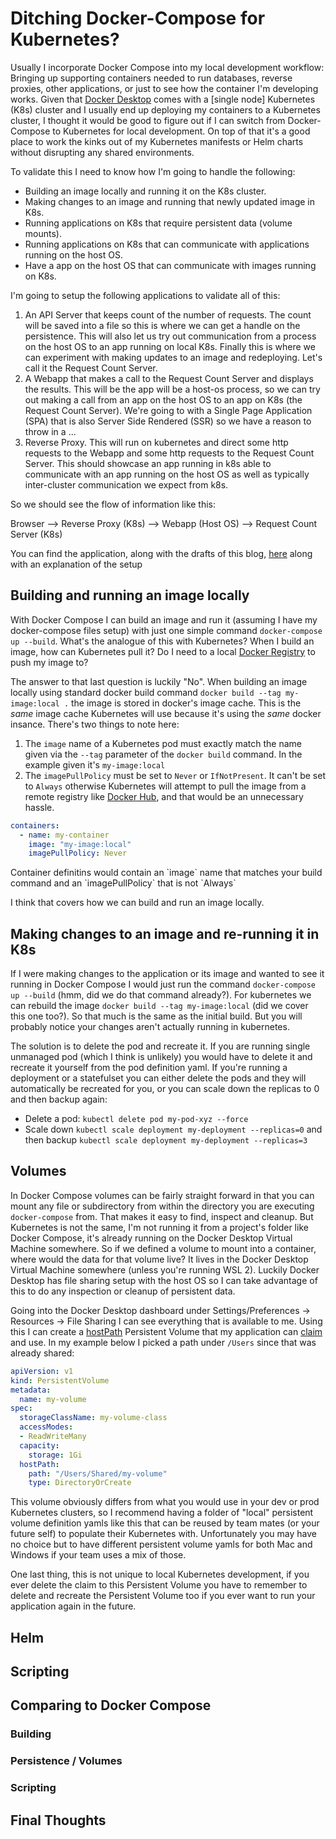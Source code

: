 # Ditching Docker-Compose for Kubernetes?

Usually I incorporate Docker Compose into my local development workflow: Bringing up supporting containers needed to run databases, reverse proxies, other applications, or just to see how the container I'm developing works. Given that [Docker Desktop](https://www.docker.com/products/docker-desktop) comes with a [single node] Kubernetes (K8s) cluster and I usually end up deploying my containers to a Kubernetes cluster, I thought it would be good to figure out if I can switch from Docker-Compose to Kubernetes for local development. On top of that it's a good place to work the kinks out of my Kubernetes manifests or Helm charts without disrupting any shared environments.

To validate this I need to know how I'm going to handle the following:
* Building an image locally and running it on the K8s cluster.
* Making changes to an image and running that newly updated image in K8s.
* Running applications on K8s that require persistent data (volume mounts).
* Running applications on K8s that can communicate with applications running on the host OS.
* Have a app on the host OS that can communicate with images running on K8s.

I'm going to setup the following applications to validate all of this:
1. An API Server that keeps count of the number of requests. The count will be saved into a file so this is where we can get a handle on the persistence. This will also let us try out communication from a process on the host OS to an app running on local K8s. Finally this is where we can experiment with making updates to an image and redeploying. Let's call it the Request Count Server.
1. A Webapp that makes a call to the Request Count Server and displays the results. This will be the app will be a host-os process, so we can try out making a call from an app on the host OS to an app on K8s (the Request Count Server). We're going to with a Single Page Application (SPA) that is also Server Side Rendered (SSR) so we have a reason to throw in a ...
1. Reverse Proxy. This will run on kubernetes and direct some http requests to the Webapp and some http requests to the Request Count Server. This should showcase an app running in k8s able to communicate with an app running on the host OS as well as typically inter-cluster communication we expect from k8s.

So we should see the flow of information like this:

<!-- TODO: Fix diagram. Maybe use an image -->
Browser --> Reverse Proxy (K8s) --> Webapp (Host OS)
                         \--> Request Count Server (K8s)

You can find the application, along with the drafts of this blog, [here](https://github.com/PaulDMooney/Local-K8s-Dev-Blog/) along with an explanation of the setup

## Building and running an image locally

With Docker Compose I can build an image and run it (assuming I have my docker-compose files setup) with just one simple command `docker-compose up --build`. What's the analogue of this with Kubernetes? When I build an image, how can Kubernetes pull it? Do I need to a local [Docker Registry](https://docs.docker.com/registry) to push my image to? 

The answer to that last question is luckily "No". When building an image locally using standard docker build command `docker build --tag my-image:local .` the image is stored in docker's image cache. This is the *same* image cache Kubernetes will use because it's using the *same* docker insance. There's two things to note here:
1. The `image` name of a Kubernetes pod must exactly match the name given via the `--tag` parameter of the `docker build` command. In the example given it's `my-image:local`
1. The `imagePullPolicy` must be set to `Never` or `IfNotPresent`. It can't be set to `Always` otherwise Kubernetes will attempt to pull the image from a remote registry like [Docker Hub](https://hub.docker.com/), and that would be an unnecessary hassle.

```yaml
containers:
  - name: my-container
    image: "my-image:local"
    imagePullPolicy: Never
```
<figcaption>Container definitins would contain an `image` name that matches your build command and an `imagePullPolicy` that is not `Always`</figcaption>

I think that covers how we can build and run an image locally.

## Making changes to an image and re-running it in K8s

If I were making changes to the application or its image and wanted to see it running in Docker Compose I would just run the command `docker-compose up --build` (hmm, did we do that command already?). For kubernetes we can rebuild the image `docker build --tag my-image:local` (did we cover this one too?). So that much is the same as the initial build. But you will probably notice your changes aren't actually running in kubernetes. 

The solution is to delete the pod and recreate it. If you are running single unmanaged pod (which I think is unlikely) you would have to delete it and recreate it yourself from the pod definition yaml. If you're running a deployment or a statefulset you can either delete the pods and they will automatically be recreated for you, or you can scale down the replicas to 0 and then backup again:

* Delete a pod: `kubectl delete pod my-pod-xyz --force`
* Scale down `kubectl scale deployment my-deployment --replicas=0` and then backup `kubectl scale deployment my-deployment --replicas=3`

<!-- Mention how docker-compose is a one step process, whereas with Kubernetes this is a multi-step process or save for later section? -->

## Volumes

In Docker Compose volumes can be fairly straight forward in that you can mount any file or subdirectory from within the directory you are executing `docker-compose` from. That makes it easy to find, inspect and cleanup. But Kubernetes is not the same, I'm not running it from a project's folder like Docker Compose, it's already running on the Docker Desktop Virtual Machine somewhere. So if we defined a volume to mount into a container, where would the data for that volume live? It lives in the Docker Desktop Virtual Machine somewhere (unless you're running WSL 2). Luckily Docker Desktop has file sharing setup with the host OS so I can take advantage of this to do any inspection or cleanup of persistent data.

Going into the Docker Desktop dashboard under Settings/Preferences -> Resources -> File Sharing I can see everything that is available to me. Using this I can create a [hostPath](https://kubernetes.io/docs/concepts/storage/volumes/#hostpath) Persistent Volume that my application can [claim](https://kubernetes.io/docs/concepts/storage/persistent-volumes/#persistentvolumeclaims) and use. In my example below I picked a path under `/Users` since that was already shared:

```yaml
apiVersion: v1
kind: PersistentVolume
metadata:
  name: my-volume
spec:
  storageClassName: my-volume-class
  accessModes:
  - ReadWriteMany
  capacity:
    storage: 1Gi
  hostPath:
    path: "/Users/Shared/my-volume"
    type: DirectoryOrCreate
```

This volume obviously differs from what you would use in your dev or prod Kubernetes clusters, so I recommend having a folder of "local" persistent volume definition yamls like this that can be reused by team mates (or your future self) to populate their Kubernetes with. Unfortunately you may have no choice but to have different persistent volume yamls for both Mac and Windows if your team uses a mix of those.

One last thing, this is not unique to local Kubernetes development, if you ever delete the claim to this Persistent Volume you have to remember to delete and recreate the Persistent Volume too if you ever want to run your application again in the future.



## Helm

## Scripting

## Comparing to Docker Compose

### Building
### Persistence / Volumes
### Scripting

## Final Thoughts